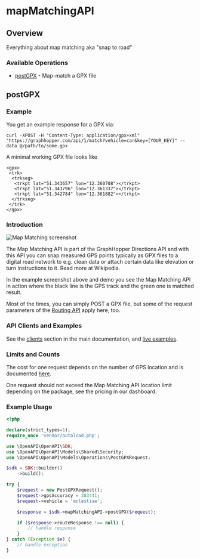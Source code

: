 # mapMatchingAPI

## Overview

Everything about map matching aka "snap to road"

### Available Operations

* [postGPX](#postgpx) - Map-match a GPX file

## postGPX

### Example
You get an example response for a GPX via:

```
curl -XPOST -H "Content-Type: application/gpx+xml" "https://graphhopper.com/api/1/match?vehicle=car&key=[YOUR_KEY]" --data @/path/to/some.gpx
```

A minimal working GPX file looks like
```gpx
<gpx>
 <trk>
  <trkseg>
   <trkpt lat="51.343657" lon="12.360708"></trkpt>
   <trkpt lat="51.343796" lon="12.361337"></trkpt>
   <trkpt lat="51.342784" lon="12.361882"></trkpt>
  </trkseg>
 </trk>
</gpx>
```

### Introduction
![Map Matching screenshot](./img/map-matching-example.gif)

The Map Matching API is part of the GraphHopper Directions API and with this API you can snap measured GPS points typically as GPX files to a digital
road network to e.g. clean data or attach certain data like elevation or turn instructions to it. Read more at Wikipedia.

In the example screenshot above and demo you see the Map Matching API in action where the black line is the GPS track and the green one is matched result.

Most of the times, you can simply POST a GPX file, but some of the request parameters of the [Routing API](#tag/Routing-API) apply here, too.

### API Clients and Examples
See the [clients](#section/API-Clients) section in the main documentation, and [live examples](https://graphhopper.com/api/1/examples/#map-matching).

### Limits and Counts
The cost for one request depends on the number of GPS location and is documented [here](https://graphhopper.com/api/1/docs/FAQ/).

One request should not exceed the Map Matching API location limit depending on the package, see the pricing in our dashboard.


### Example Usage

```php
<?php

declare(strict_types=1);
require_once 'vendor/autoload.php';

use \OpenAPI\OpenAPI\SDK;
use \OpenAPI\OpenAPI\Models\Shared\Security;
use \OpenAPI\OpenAPI\Models\Operations\PostGPXRequest;

$sdk = SDK::builder()
    ->build();

try {
    $request = new PostGPXRequest();
    $request->gpsAccuracy = 383441;
    $request->vehicle = 'molestiae';

    $response = $sdk->mapMatchingAPI->postGPX($request);

    if ($response->routeResponse !== null) {
        // handle response
    }
} catch (Exception $e) {
    // handle exception
}
```
